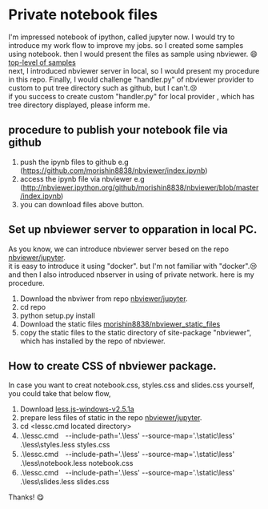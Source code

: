 # Private notebook files

I'm impressed notebook of ipython, called jupyter now. I would try to introduce my work flow to improve my jobs. so I created some samples using notebook. then I would present the files as sample using nbviewer. :smile:  
[top-level of samples](http://nbviewer.ipython.org/github/morishin8838/nbviewer/blob/master/index.ipynb)  
next, I introduced nbviewer server in local, so  I would present my procedure in this repo.
Finally, I would challenge "handler.py" of nbviewer provider to custom to put tree directory such as github, but I can't.:cry:   
if you success to create custom "handler.py" for local provider , which has tree directory displayed, please inform me.

## procedure to publish your notebook file via github
1. push the ipynb files to github
    e.g  (https://github.com/morishin8838/nbviewer/index.ipynb)
2. access the ipynb file via nbviewer
    e.g  (http://nbviewer.ipython.org/github/morishin8838/nbviewer/blob/master/index.ipynb)
3. you can download files above button.

## Set up nbviewer server to opparation in local PC.
As you know, we can introduce nbviewer server besed on the repo [nbviewer/jupyter](https://github.com/jupyter/nbviewer).  
it is easy to introduce it using "docker". but I'm not familiar with "docker".:cry:  and then I also introduced nbserver in using of private network. here is my procedure.

1. Download the nbviwer from repo [nbviewer/jupyter](https://github.com/jupyter/nbviewer).
2. cd repo
3. python setup.py install
4. Download the static files [morishin8838/nbviewer_static_files](https://github.com/morishin8838/nbviewer_static_files)
5. copy the static files to the static directory of site-package "nbviewer", which has installed by the repo of nbviewer.

## How to create CSS of nbviewer package.
In case you want to creat notebook.css, styles.css and slides.css yourself, you could take that below flow,

1. Download [less.js-windows-v2.5.1a](https://github.com/duncansmart/less.js-windows/releases)  
2. prepare less files of static in the repo [nbviewer/jupyter](https://github.com/jupyter/nbviewer).  
3. cd <lessc.cmd located directory>  
4. .\lessc.cmd　--include-path='.\less' --source-map='.\static\less'  .\less\styles.less styles.css  
5. .\lessc.cmd　--include-path='.\less' --source-map='.\static\less'  .\less\notebook.less notebook.css  
6. .\lessc.cmd　--include-path='.\less' --source-map='.\static\less'  .\less\slides.less slides.css  


Thanks!
:yum:


